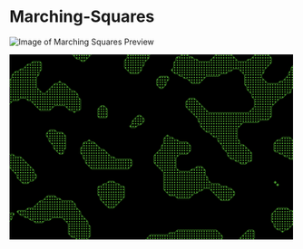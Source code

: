 # Marching-Squares

![Image of Marching Squares Preview]()

<img src="https://raw.githubusercontent.com/Logan-Ruf/Marching-Squares/main/images/marching_squares.png" alt="Marching Squares Preview" title="Marching Squares" width="500" style="align-content: center"/>